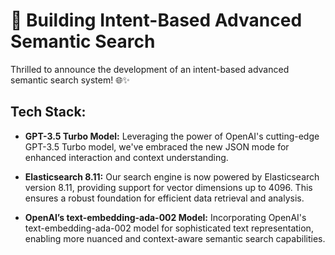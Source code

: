 

# 🚀 Building Intent-Based Advanced Semantic Search

Thrilled to announce the development of an intent-based advanced semantic search system! 🌐✨

## Tech Stack:

- **GPT-3.5 Turbo Model:** Leveraging the power of OpenAI's cutting-edge GPT-3.5 Turbo model, we've embraced the new JSON mode for enhanced interaction and context understanding.

- **Elasticsearch 8.11:** Our search engine is now powered by Elasticsearch version 8.11, providing support for vector dimensions up to 4096. This ensures a robust foundation for efficient data retrieval and analysis.

- **OpenAI’s text-embedding-ada-002 Model:** Incorporating OpenAI's text-embedding-ada-002 model for sophisticated text representation, enabling more nuanced and context-aware semantic search capabilities.



